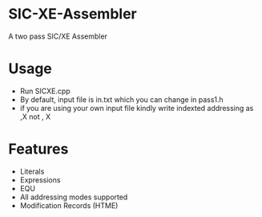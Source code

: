 # SIC-XE-Assembler
A two pass SIC/XE Assembler

# Usage
- Run SICXE.cpp
- By default, input file is in.txt which you can change in pass1.h
- if you are using your own input file kindly write indexted addressing as ,X not , X

# Features 
- Literals
- Expressions
- EQU   
- All addressing modes supported
- Modification Records (HTME)
